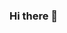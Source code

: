 ### Hi there 👋

<!--
**pintuprajapati/pintuprajapati** is a ✨ _special_ ✨ repository because its `README.md` (this file) appears on your GitHub profile.

Here are some ideas to get you started:

- 🔭 I’m currently working on ...
- 🌱 I’m currently learning ...
- 👯 I’m looking to collaborate on ...
- 🤔 I’m looking for help with ...
- 💬 Ask me about ...
- 📫 How to reach me: ...
- 😄 Pronouns: ...
- ⚡ Fun fact: ...

<a href="#">
    <img src="help/badge1.svg" alt="example badge" style="vertical-align:top margin:6px 4px">
</a>  

![image](https://user-images.githubusercontent.com/37404377/190403721-678766a8-06d0-47ef-a4c3-9aabce81fae6.png)

-->
